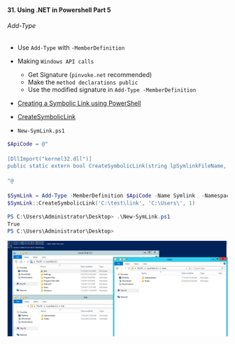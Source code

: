 #### 31. Using .NET in Powershell Part 5

###### Add-Type

- Use ```Add-Type``` with ```-MemberDefinition```
- Making ```Windows API calls```
    - Get Signature (```pinvoke.net``` recommended)
    - Make the ```method declarations public```
    - Use the modified signature in ```Add-Type -MemberDefinition```

- [Creating a Symbolic Link using PowerShell](https://learn-powershell.net/2013/07/16/creating-a-symbolic-link-using-powershell/)
- [CreateSymbolicLink](http://pinvoke.net/default.aspx/kernel32/CreateSymbolicLink.html)

- ```New-SymLink.ps1```

```PowerShell
$ApiCode = @"

[DllImport("kernel32.dll")]
public static extern bool CreateSymbolicLink(string lpSymlinkFileName, string lpTargetFileName, int dwFlags);

"@

$SymLink = Add-Type -MemberDefinition $ApiCode -Name Symlink  -Namespace CreatSymLink -PassThru
$SymLink::CreateSymbolicLink('C:\test\link', 'C:\Users\', 1)
```

```PowerShell
PS C:\Users\Administrator\Desktop> .\New-SymLink.ps1
True
PS C:\Users\Administrator\Desktop>
```

![Image of API](images/7.jpeg)